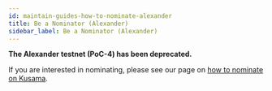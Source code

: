 ```yaml
---
id: maintain-guides-how-to-nominate-alexander
title: Be a Nominator (Alexander)
sidebar_label: Be a Nominator (Alexander)
---
```


**The Alexander testnet (PoC-4) has been deprecated.**

If you are interested in nominating, please see our page on [how to nominate on Kusama](maintain-guides-how-to-nominate-kusama).

<!-- No update needed -->
